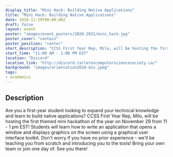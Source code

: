 ```yaml
---
display_title: "Mini Hack: Building Native Applications"
title: "Mini Hack: Building Native Applications"
date: 2020-11-29T00:00:00Z
draft: false
layout: event
poster: "images/event_posters/2020-2021/mini_hack.jpg"
poster_cover: "contain"
poster_position: "center"
short_description: "CCSS First Year Rep, Milo, will be hosting the first themed mini hackathon of the year on November 29 from 11 - 1 pm EST! Students will learn how to write an application that opens a window and displays graphics on the screen using a graphical user interface toolkit."
start_time: "11:00 AM - 1:00 PM EST"
location: "Discord"
location_link: "http://discord.carletoncomputersciencesociety.ca/"
background: "images/orientation2018-min.jpeg"
tags:
- academics
---
```


## Description

Are you a first-year student looking to expand your technical knowledge and learn to build native applications? CCSS First Year Rep, Milo, will be hosting the first themed mini hackathon of the year on November 29 from 11 - 1 pm EST! Students will learn how to write an application that opens a window and displays graphics on the screen using a graphical user interface toolkit. Don't worry if you have no prior experience - we'll be teaching you from scratch and introducing you to the tools!  Bring your own team or join one day of. See you there! 